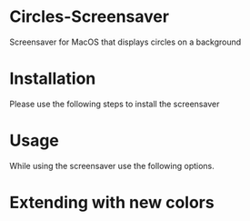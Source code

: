 # Circles-Screensaver
Screensaver for MacOS that displays circles on a background

# Installation
Please use the following steps to install the screensaver

# Usage
While using the screensaver use the following options.

# Extending with new colors
